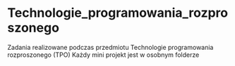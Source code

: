 # Technologie_programowania_rozproszonego
Zadania realizowane podczas przedmiotu Technologie programowania rozproszonego (TPO)
Każdy mini projekt jest w osobnym folderze
